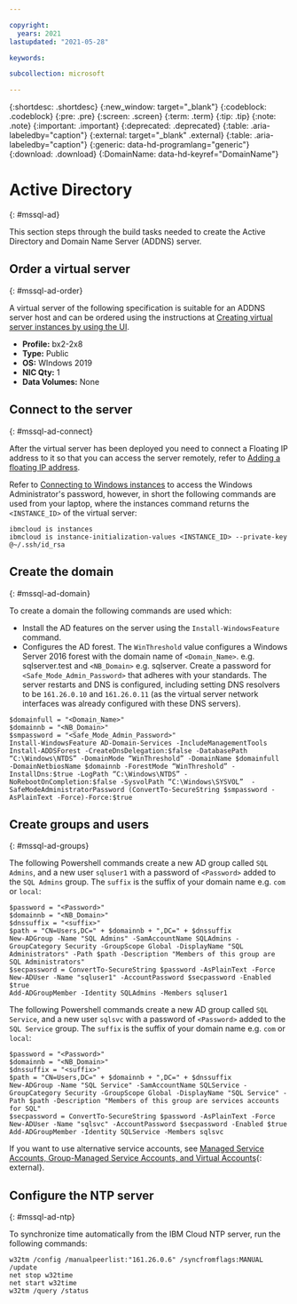 ```yaml
---

copyright:
  years: 2021
lastupdated: "2021-05-28"

keywords:

subcollection: microsoft

---
```


{:shortdesc: .shortdesc}
{:new_window: target="_blank"}
{:codeblock: .codeblock}
{:pre: .pre}
{:screen: .screen}
{:term: .term}
{:tip: .tip}
{:note: .note}
{:important: .important}
{:deprecated: .deprecated}
{:table: .aria-labeledby="caption"}
{:external: target="_blank" .external}
{:table: .aria-labeledby="caption"}
{:generic: data-hd-programlang="generic"}
{:download: .download}
{:DomainName: data-hd-keyref="DomainName"}

# Active Directory
{: #mssql-ad}

This section steps through the build tasks needed to create the Active Directory and Domain Name Server (ADDNS) server.

## Order a virtual server
{: #mssql-ad-order}

A virtual server of the following specification is suitable for an ADDNS server host and can be ordered using the instructions at [Creating virtual server instances by using the UI](/docs/vpc?topic=vpc-creating-virtual-servers).

* **Profile:** bx2-2x8
* **Type:** Public
* **OS:** WIndows 2019
* **NIC Qty:** 1
* **Data Volumes:** None

## Connect to the server
{: #mssql-ad-connect}

After the virtual server has been deployed you need to connect a Floating IP address to it so that you can access the server remotely, refer to [Adding a floating IP address](/docs/vpc?topic=vpc-using-instance-vnics#adding-floating-ip).

Refer to [Connecting to Windows instances](/docs/vpc?topic=vpc-vsi_is_connecting_windows) to access the Windows Administrator's password, however, in short the following commands are used from your laptop, where the instances command returns the `<INSTANCE_ID>` of the virtual server:

```
ibmcloud is instances
ibmcloud is instance-initialization-values <INSTANCE_ID> --private-key @~/.ssh/id_rsa
```

## Create the domain
{: #mssql-ad-domain}

To create a domain the following commands are used which:

* Install the AD features on the server using the `Install-WindowsFeature` command.
* Configures the AD forest. The `WinThreshold` value configures a Windows Server 2016 forest with the domain name of `<Domain_Name>`. e.g. sqlserver.test and `<NB_Domain>` e.g. sqlserver. Create a password for `<Safe_Mode_Admin_Password>` that adheres with your standards. The server restarts and DNS is configured, including setting DNS resolvers to be `161.26.0.10` and `161.26.0.11` (as the virtual server network interfaces was already configured with these DNS servers).

```
$domainfull = "<Domain_Name>"
$domainnb = "<NB_Domain>"
$smpassword = "<Safe_Mode_Admin_Password>"
Install-WindowsFeature AD-Domain-Services -IncludeManagementTools
Install-ADDSForest -CreateDnsDelegation:$false -DatabasePath “C:\Windows\NTDS” -DomainMode “WinThreshold” -DomainName $domainfull  -DomainNetbiosName $domainnb -ForestMode “WinThreshold” -InstallDns:$true -LogPath “C:\Windows\NTDS” -NoRebootOnCompletion:$false -SysvolPath “C:\Windows\SYSVOL”  -SafeModeAdministratorPassword (ConvertTo-SecureString $smpassword -AsPlainText -Force)-Force:$true
```

## Create groups and users
{: #mssql-ad-groups}

The following Powershell commands create a new AD group called `SQL Admins`, and a new user `sqluser1` with a password of `<Password>` added to the `SQL Admins` group. The `suffix` is the suffix of your domain name e.g. `com` or `local`:

```
$password = "<Password>"
$domainnb = "<NB_Domain>"
$dnssuffix = "<suffix>"
$path = "CN=Users,DC=" + $domainnb + ",DC=" + $dnssuffix
New-ADGroup -Name "SQL Admins" -SamAccountName SQLAdmins -GroupCategory Security -GroupScope Global -DisplayName "SQL Administrators" -Path $path -Description "Members of this group are SQL Administrators"
$secpassword = ConvertTo-SecureString $password -AsPlainText -Force
New-ADUser -Name "sqluser1" -AccountPassword $secpassword -Enabled $true
Add-ADGroupMember -Identity SQLAdmins -Members sqluser1
```

The following Powershell commands create a new AD group called `SQL Service`, and a new user `sqlsvc` with a password of `<Password>` added to the `SQL Service` group. The `suffix` is the suffix of your domain name e.g. `com` or `local`:

```
$password = "<Password>"
$domainnb = "<NB_Domain>"
$dnssuffix = "<suffix>"
$path = "CN=Users,DC=" + $domainnb + ",DC=" + $dnssuffix
New-ADGroup -Name "SQL Service" -SamAccountName SQLService -GroupCategory Security -GroupScope Global -DisplayName "SQL Service" -Path $path -Description "Members of this group are services accounts for SQL"
$secpassword = ConvertTo-SecureString $password -AsPlainText -Force
New-ADUser -Name "sqlsvc" -AccountPassword $secpassword -Enabled $true
Add-ADGroupMember -Identity SQLService -Members sqlsvc
```

If you want to use alternative service accounts, see [Managed Service Accounts, Group-Managed Service Accounts, and Virtual Accounts](https://docs.microsoft.com/en-us/sql/database-engine/configure-windows/configure-windows-service-accounts-and-permissions?view=sql-server-ver15#New_Accounts){: external}.

## Configure the NTP server
{: #mssql-ad-ntp}

To synchronize time automatically from the IBM Cloud NTP server, run the following commands:

```
w32tm /config /manualpeerlist:"161.26.0.6" /syncfromflags:MANUAL /update
net stop w32time
net start w32time
w32tm /query /status
```
